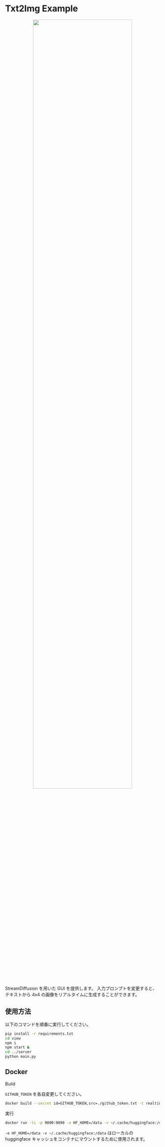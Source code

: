 # Txt2Img Example

<p align="center">
  <img src="./assets/example.gif" width=80%>
</p>

StreamDiffusion を用いた GUI を提供します。
入力プロンプトを変更すると、テキストから 4x4 の画像をリアルタイムに生成することができます。

## 使用方法

以下のコマンドを順番に実行してください。

```bash
pip install -r requirements.txt
cd view
npm i
npm start &
cd ../server
python main.py
```

## Docker

Build

`GITHUB_TOKEN` を各自変更してください。
```bash
docker build --secret id=GITHUB_TOKEN,src=./github_token.txt -t realtime-txt2img .
```

実行
```bash
docker run -ti -p 9090:9090 -e HF_HOME=/data -v ~/.cache/huggingface:/data  --gpus all realtime-txt2img
```


`-e HF_HOME=/data -v ~/.cache/huggingface:/data` はローカルの huggingface キャッシュをコンテナにマウントするために使用されます。

